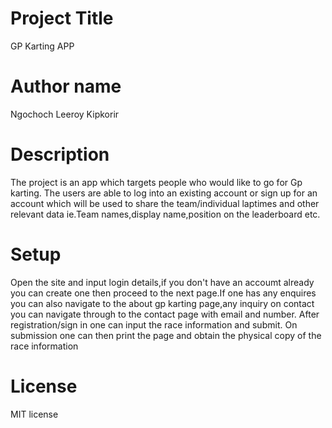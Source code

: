 # Project Title
GP Karting APP
# Author name
Ngochoch Leeroy Kipkorir
# Description
The project is an app which targets people who would like to go for Gp karting. The users are able to 
log into an existing account or sign up for an account which will be used to share the team/individual 
laptimes and other relevant data ie.Team names,display name,position on the leaderboard etc.
# Setup
Open the site and input login details,if you don't have an accoumt already you can create one then proceed to the next page.If one has any enquires you can also navigate to the about gp karting page,any inquiry on contact you can navigate through to the contact page with email and number.
After registration/sign in one can input the race information and submit.
On submission one can then print the page and obtain the physical copy of the race information
# License
MIT license